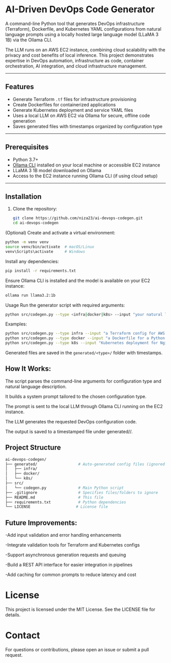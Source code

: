 # AI-Driven DevOps Code Generator

A command-line Python tool that generates DevOps infrastructure (Terraform), Dockerfile, and Kubernetes YAML configurations from natural language prompts using a locally hosted large language model (LLaMA 3 1B) via the Ollama CLI.

The LLM runs on an AWS EC2 instance, combining cloud scalability with the privacy and cost benefits of local inference. This project demonstrates expertise in DevOps automation, infrastructure as code, container orchestration, AI integration, and cloud infrastructure management.

---

## Features

- Generate Terraform `.tf` files for infrastructure provisioning
- Create Dockerfiles for containerized applications
- Generate Kubernetes deployment and service YAML files
- Uses a local LLM on AWS EC2 via Ollama for secure, offline code generation
- Saves generated files with timestamps organized by configuration type

---

## Prerequisites

- Python 3.7+
- [Ollama CLI](https://ollama.com/docs) installed on your local machine or accessible EC2 instance
- LLaMA 3 1B model downloaded on Ollama
- Access to the EC2 instance running Ollama CLI (if using cloud setup)

---

## Installation

1. Clone the repository:

   ```bash
   git clone https://github.com/niza23/ai-devops-codegen.git
   cd ai-devops-codegen
   ```
(Optional) Create and activate a virtual environment:

 ```bash
python -m venv venv
source venv/bin/activate  # macOS/Linux
venv\Scripts\activate     # Windows
```

Install any dependencies:

 ```bash
pip install -r requirements.txt
```

Ensure Ollama CLI is installed and the model is available on your EC2 instance:
 ```bash
ollama run llama3.2:1b

```
Usage
Run the generator script with required arguments:
 ```bash
python src/codegen.py --type <infra|docker|k8s> --input "your natural language description"
```

Examples:
 ```bash
python src/codegen.py --type infra --input "a Terraform config for AWS EC2 with 2 t2.micro instances"
python src/codegen.py --type docker --input "a Dockerfile for a Python Flask web application"
python src/codegen.py --type k8s --input "Kubernetes deployment for Nginx with 3 replicas and a LoadBalancer service"
```
Generated files are saved in the `generated/<type>/` folder with timestamps.

## How It Works:
The script parses the command-line arguments for configuration type and natural language description.

It builds a system prompt tailored to the chosen configuration type.

The prompt is sent to the local LLM through Ollama CLI running on the EC2 instance.

The LLM generates the requested DevOps configuration code.

The output is saved to a timestamped file under generated/<type>/.

## Project Structure
 ```bash
ai-devops-codegen/
├── generated/                  # Auto-generated config files (ignored in git)
│   ├── infra/
│   ├── docker/
│   └── k8s/
├── src/
│   └── codegen.py              # Main Python script
├── .gitignore                  # Specifies files/folders to ignore
├── README.md                   # This file
├── requirements.txt            # Python dependencies 
└── LICENSE                    # License file 
```

## Future Improvements:
-Add input validation and error handling enhancements

-Integrate validation tools for Terraform and Kubernetes configs

-Support asynchronous generation requests and queuing

-Build a REST API interface for easier integration in pipelines

-Add caching for common prompts to reduce latency and cost

# License
This project is licensed under the MIT License. See the LICENSE file for details.

# Contact
For questions or contributions, please open an issue or submit a pull request.






